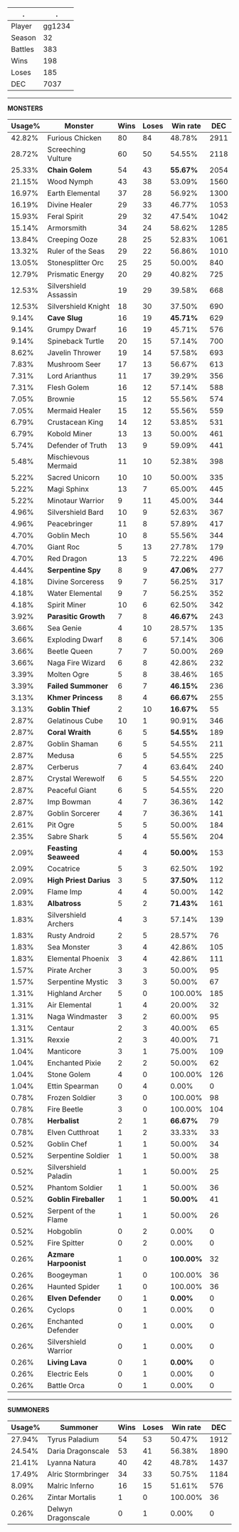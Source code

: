 .|.
|-|-
Player|gg1234
Season|32
Battles|383
Wins|198
Loses|185
DEC|7037

---
**MONSTERS**

Usage%|Monster|Wins|Loses|Win rate|DEC|
-|-|-|-|-|-|
42.82%|Furious Chicken|80|84|48.78%|2911|
28.72%|Screeching Vulture|60|50|54.55%|2118|
25.33%|**Chain Golem**|54|43|**55.67%**|2054|
21.15%|Wood Nymph|43|38|53.09%|1560|
16.97%|Earth Elemental|37|28|56.92%|1300|
16.19%|Divine Healer|29|33|46.77%|1053|
15.93%|Feral Spirit|29|32|47.54%|1042|
15.14%|Armorsmith|34|24|58.62%|1285|
13.84%|Creeping Ooze|28|25|52.83%|1061|
13.32%|Ruler of the Seas|29|22|56.86%|1010|
13.05%|Stonesplitter Orc|25|25|50.00%|840|
12.79%|Prismatic Energy|20|29|40.82%|725|
12.53%|Silvershield Assassin|19|29|39.58%|668|
12.53%|Silvershield Knight|18|30|37.50%|690|
9.14%|**Cave Slug**|16|19|**45.71%**|629|
9.14%|Grumpy Dwarf|16|19|45.71%|576|
9.14%|Spineback Turtle|20|15|57.14%|700|
8.62%|Javelin Thrower|19|14|57.58%|693|
7.83%|Mushroom Seer|17|13|56.67%|613|
7.31%|Lord Arianthus|11|17|39.29%|356|
7.31%|Flesh Golem|16|12|57.14%|588|
7.05%|Brownie|15|12|55.56%|574|
7.05%|Mermaid Healer|15|12|55.56%|559|
6.79%|Crustacean King|14|12|53.85%|531|
6.79%|Kobold Miner|13|13|50.00%|461|
5.74%|Defender of Truth|13|9|59.09%|441|
5.48%|Mischievous Mermaid|11|10|52.38%|398|
5.22%|Sacred Unicorn|10|10|50.00%|335|
5.22%|Magi Sphinx|13|7|65.00%|445|
5.22%|Minotaur Warrior|9|11|45.00%|344|
4.96%|Silvershield Bard|10|9|52.63%|367|
4.96%|Peacebringer|11|8|57.89%|417|
4.70%|Goblin Mech|10|8|55.56%|344|
4.70%|Giant Roc|5|13|27.78%|179|
4.70%|Red Dragon|13|5|72.22%|496|
4.44%|**Serpentine Spy**|8|9|**47.06%**|277|
4.18%|Divine Sorceress|9|7|56.25%|317|
4.18%|Water Elemental|9|7|56.25%|352|
4.18%|Spirit Miner|10|6|62.50%|342|
3.92%|**Parasitic Growth**|7|8|**46.67%**|243|
3.66%|Sea Genie|4|10|28.57%|135|
3.66%|Exploding Dwarf|8|6|57.14%|306|
3.66%|Beetle Queen|7|7|50.00%|269|
3.66%|Naga Fire Wizard|6|8|42.86%|232|
3.39%|Molten Ogre|5|8|38.46%|165|
3.39%|**Failed Summoner**|6|7|**46.15%**|236|
3.13%|**Khmer Princess**|8|4|**66.67%**|255|
3.13%|**Goblin Thief**|2|10|**16.67%**|55|
2.87%|Gelatinous Cube|10|1|90.91%|346|
2.87%|**Coral Wraith**|6|5|**54.55%**|189|
2.87%|Goblin Shaman|6|5|54.55%|211|
2.87%|Medusa|6|5|54.55%|225|
2.87%|Cerberus|7|4|63.64%|240|
2.87%|Crystal Werewolf|6|5|54.55%|220|
2.87%|Peaceful Giant|6|5|54.55%|220|
2.87%|Imp Bowman|4|7|36.36%|142|
2.87%|Goblin Sorcerer|4|7|36.36%|141|
2.61%|Pit Ogre|5|5|50.00%|184|
2.35%|Sabre Shark|5|4|55.56%|204|
2.09%|**Feasting Seaweed**|4|4|**50.00%**|153|
2.09%|Cocatrice|5|3|62.50%|192|
2.09%|**High Priest Darius**|3|5|**37.50%**|112|
2.09%|Flame Imp|4|4|50.00%|142|
1.83%|**Albatross**|5|2|**71.43%**|161|
1.83%|Silvershield Archers|4|3|57.14%|139|
1.83%|Rusty Android|2|5|28.57%|76|
1.83%|Sea Monster|3|4|42.86%|105|
1.83%|Elemental Phoenix|3|4|42.86%|111|
1.57%|Pirate Archer|3|3|50.00%|95|
1.57%|Serpentine Mystic|3|3|50.00%|67|
1.31%|Highland Archer|5|0|100.00%|185|
1.31%|Air Elemental|1|4|20.00%|32|
1.31%|Naga Windmaster|3|2|60.00%|95|
1.31%|Centaur|2|3|40.00%|65|
1.31%|Rexxie|2|3|40.00%|71|
1.04%|Manticore|3|1|75.00%|109|
1.04%|Enchanted Pixie|2|2|50.00%|62|
1.04%|Stone Golem|4|0|100.00%|126|
1.04%|Ettin Spearman|0|4|0.00%|0|
0.78%|Frozen Soldier|3|0|100.00%|98|
0.78%|Fire Beetle|3|0|100.00%|104|
0.78%|**Herbalist**|2|1|**66.67%**|79|
0.78%|Elven Cutthroat|1|2|33.33%|33|
0.52%|Goblin Chef|1|1|50.00%|34|
0.52%|Serpentine Soldier|1|1|50.00%|38|
0.52%|Silvershield Paladin|1|1|50.00%|25|
0.52%|Phantom Soldier|1|1|50.00%|36|
0.52%|**Goblin Fireballer**|1|1|**50.00%**|41|
0.52%|Serpent of the Flame|1|1|50.00%|26|
0.52%|Hobgoblin|0|2|0.00%|0|
0.52%|Fire Spitter|0|2|0.00%|0|
0.26%|**Azmare Harpoonist**|1|0|**100.00%**|32|
0.26%|Boogeyman|1|0|100.00%|36|
0.26%|Haunted Spider|1|0|100.00%|36|
0.26%|**Elven Defender**|0|1|**0.00%**|0|
0.26%|Cyclops|0|1|0.00%|0|
0.26%|Enchanted Defender|0|1|0.00%|0|
0.26%|Silvershield Warrior|0|1|0.00%|0|
0.26%|**Living Lava**|0|1|**0.00%**|0|
0.26%|Electric Eels|0|1|0.00%|0|
0.26%|Battle Orca|0|1|0.00%|0|

---
**SUMMONERS**

Usage%|Summoner|Wins|Loses|Win rate|DEC|
-|-|-|-|-|-|
27.94%|Tyrus Paladium|54|53|50.47%|1912|
24.54%|Daria Dragonscale|53|41|56.38%|1890|
21.41%|Lyanna Natura|40|42|48.78%|1437|
17.49%|Alric Stormbringer|34|33|50.75%|1184|
8.09%|Malric Inferno|16|15|51.61%|576|
0.26%|Zintar Mortalis|1|0|100.00%|36|
0.26%|Delwyn Dragonscale|0|1|0.00%|0|
